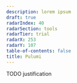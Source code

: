 ```yaml
---
description: lorem ipsum
draft: true
radarIndex: 40
radarSection: tools
radarTier: trial
radarX: 253
radarY: 107
table-of-contents: false
title: Pulumi
---
```


TODO justification
